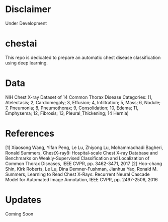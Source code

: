 # Disclaimer

Under Development

# chestai
This repo is dedicated to prepare an automatic chest disease classification using deep learning.

# Data

NIH Chest X-ray Dataset of 14 Common Thorax Disease Categories:
(1, Atelectasis; 2, Cardiomegaly; 3, Effusion; 4, Infiltration; 5, Mass; 6, Nodule; 7, Pneumonia; 8,
Pneumothorax; 9, Consolidation; 10, Edema; 11, Emphysema; 12, Fibrosis; 13,
Pleural_Thickening; 14 Hernia)

# References

[1] Xiaosong Wang, Yifan Peng, Le Lu, Zhiyong Lu, Mohammadhadi Bagheri, Ronald Summers,
ChestX-ray8: Hospital-scale Chest X-ray Database and Benchmarks on Weakly-Supervised
Classification and Localization of Common Thorax Diseases, IEEE CVPR, pp. 3462-3471, 2017
[2] Hoo-chang Shin, Kirk Roberts, Le Lu, Dina Demner-Fushman, Jianhua Yao, Ronald M.
Summers, Learning to Read Chest X-Rays: Recurrent Neural Cascade Model for Automated
Image Annotation, IEEE CVPR, pp. 2497-2506, 2016

# Updates

Coming Soon
